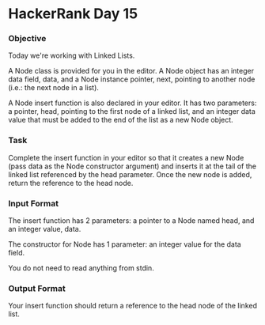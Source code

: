 # HackerRank Day 15

### Objective

Today we're working with Linked Lists.

A Node class is provided for you in the editor. A Node object has an integer 
data field, data, and a Node instance pointer, next, pointing to another 
node (i.e.: the next node in a list).

A Node insert function is also declared in your editor. It has two parameters: 
a pointer, head, pointing to the first node of a linked list, and an 
integer data value that must be added to the end of the list as a new Node object.

### Task

Complete the insert function in your editor so that it creates a new Node 
(pass data as the Node constructor argument) and inserts it at the tail of 
the linked list referenced by the head parameter. Once the new node is added, 
return the reference to the head node.

### Input Format

The insert function has 2 parameters: a pointer to a Node named head, and an
integer value, data.

The constructor for Node has 1 parameter: an integer value for the data field.

You do not need to read anything from stdin.

### Output Format

Your insert function should return a reference to the head node of the linked list.
